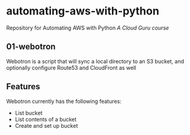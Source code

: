 # automating-aws-with-python
Repository for Automating AWS with Python
*A Cloud Guru course*

## 01-webotron
Webotron is a script that will sync a local directory to an S3 bucket, and optionally configure Route53 and CloudFront as well

## Features
Webotron currently has the following features:

- List bucket
- List contents of a bucket
- Create and set up bucket
